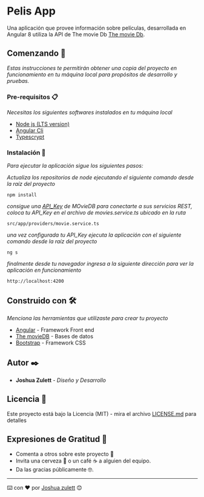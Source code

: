# Pelis App

Una aplicación que provee información sobre películas, desarrollada en Angular 8 utiliza la API de The movie Db [The movie Db](https://developers.themoviedb.org/3/getting-started/introduction).

## Comenzando 🚀

*Estas instrucciones te permitirán obtener una copia del proyecto en funcionamiento en tu máquina local para propósitos de desarrollo y pruebas.*

### Pre-requisitos 📋

*Necesitas los siguientes softwares instalados en tu máquina local*

* [Node js (LTS version)](https://nodejs.org/es/download/)
* [Angular Cli](https://cli.angular.io/)
* [Typescrypt](https://www.typescriptlang.org/#download-links)

### Instalación 🔧

*Para ejecutar la aplicación sigue los siguientes pasos:*

*Actualiza los repositorios de node ejecutando el siguiente comando desde la raíz del proyecto*

```nodejs
npm install
```

*consigue una [API_Key](https://www.themoviedb.org/settings/api) de MOvieDB para conectarte a sus servicios REST, coloca tu API_Key en el archivo de movies.service.ts ubicado en la ruta*

```
src/app/providers/movie.service.ts
```

*una vez configurada tu API_Key ejecuta la aplicación con el siguiente comando desde la raíz del proyecto*

```
ng s
```

*finalmente desde tu navegador ingresa a la siguiente dirección para ver la aplicación en funcionamiento*

```
http://localhost:4200
```

## Construido con 🛠️

*Menciona las herramientas que utilizaste para crear tu proyecto*

- [Angular](https://angular.io/) - Framework Front end
- [The movieDB](https://www.themoviedb.org/?language=es) - Bases de datos
- [Bootstrap](https://getbootstrap.com/) - Framework CSS

## Autor ✒️

- **Joshua Zulett** - *Diseño y Desarrollo*

## Licencia 📄

Este proyecto está bajo la Licencia (MIT) - mira el archivo [LICENSE.md](https://gist.github.com/Villanuevand/LICENSE.md) para detalles

## Expresiones de Gratitud 🎁

- Comenta a otros sobre este proyecto 📢
- Invita una cerveza 🍺 o un café ☕ a alguien del equipo.
- Da las gracias públicamente 🤓.

------

⌨️ con ❤️ por [Joshua zulett](https://github.com/joshlive77) 😊
